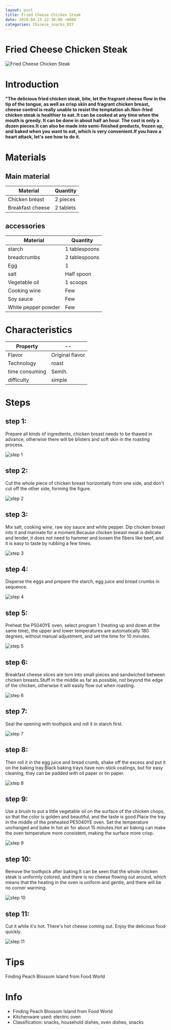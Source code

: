 ```yaml
---
layout: post
title: Fried Cheese Chicken Steak
date: 2019-04-15 22:30:00 +0800
categories: Chinese_snacks_DIY
---
```


# Fried Cheese Chicken Steak

![Fried Cheese Chicken Steak]({{site.baseurl}}/img/424246/424246.jpg)

# Introduction

**"The delicious fried chicken steak, bite, let the fragrant cheese flow in the tip of the tongue, as well as crisp skin and fragrant chicken breast, cheese control is really unable to resist the temptation ah.Non-fried chicken steak is healthier to eat. It can be cooked at any time when the mouth is greedy. It can be done in about half an hour. The cost is only a dozen pieces.It can also be made into semi-finished products, frozen up, and baked when you want to eat, which is very convenient.If you have a heart attack, let's see how to do it.**

# Materials


## Main material

Material|Quantity
--|--
Chicken breast|2 pieces
Breakfast cheese|2 tablets

## accessories

Material|Quantity
--|--
starch|1 tablespoons
breadcrumbs|2 tablespoons
Egg|1
salt|Half spoon
Vegetable oil|1 scoops
Cooking wine|Few
Soy sauce|Few
White pepper powder|Few

# Characteristics

Property|--
--|--
Flavor|Original flavor
Technology|roast
time consuming|Semih.
difficulty|simple

# Steps

## step 1:

Prepare all kinds of ingredients, chicken breast needs to be thawed in advance, otherwise there will be blisters and soft skin in the roasting process.

![step 1]({{site.baseurl}}/img/424246/1.jpg)

## step 2:

Cut the whole piece of chicken breast horizontally from one side, and don't cut off the other side, forming the figure.

![step 2]({{site.baseurl}}/img/424246/2.jpg)

## step 3:

Mix salt, cooking wine, raw soy sauce and white pepper. Dip chicken breast into it and marinate for a moment.Because chicken breast meat is delicate and tender, it does not need to hammer and loosen the fibers like beef, and it is easy to taste by rubbing a few times.

![step 3]({{site.baseurl}}/img/424246/3.jpg)

## step 4:

Disperse the eggs and prepare the starch, egg juice and bread crumbs in sequence.

![step 4]({{site.baseurl}}/img/424246/4.jpg)

## step 5:

Preheat the P5040YE oven, select program 1 (heating up and down at the same time), the upper and lower temperatures are automatically 180 degrees, without manual adjustment, and set the time for 10 minutes.

![step 5]({{site.baseurl}}/img/424246/5.jpg)

## step 6:

Breakfast cheese slices are torn into small pieces and sandwiched between chicken breasts.Stuff in the middle as far as possible, not beyond the edge of the chicken, otherwise it will easily flow out when roasting.

![step 6]({{site.baseurl}}/img/424246/6.jpg)

## step 7:

Seal the opening with toothpick and roll it in starch first.

![step 7]({{site.baseurl}}/img/424246/7.jpg)

## step 8:

Then roll it in the egg juice and bread crumb, shake off the excess and put it on the baking tray.Black baking trays have non-stick coatings, but for easy cleaning, they can be padded with oil paper or tin paper.

![step 8]({{site.baseurl}}/img/424246/8.jpg)

## step 9:

Use a brush to put a little vegetable oil on the surface of the chicken chops, so that the color is golden and beautiful, and the taste is good.Place the tray in the middle of the preheated PE5040YE oven. Set the temperature unchanged and bake in hot air for about 15 minutes.Hot air baking can make the oven temperature more consistent, making the surface more crisp.

![step 9]({{site.baseurl}}/img/424246/9.jpg)

## step 10:

Remove the toothpick after baking.It can be seen that the whole chicken steak is uniformly colored, and there is no cheese flowing out around, which means that the heating in the oven is uniform and gentle, and there will be no corner warming.

![step 10]({{site.baseurl}}/img/424246/10.jpg)

## step 11:

Cut it while it's hot. There's hot cheese coming out. Enjoy the delicious food quickly.

![step 11]({{site.baseurl}}/img/424246/11.jpg)

# Tips

Finding Peach Blossom Island from Food World

# Info

- Finding Peach Blossom Island from Food World
- Kitchenware used: electric oven
- Classification: snacks, household dishes, oven dishes, snacks